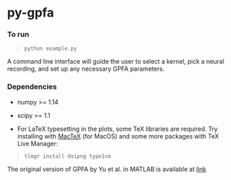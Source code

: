 # py-gpfa

### To run
> ``python example.py``

A command line interface will guide the user to select a kernel, pick a neural recording, and set up any necessary GPFA parameters.

### Dependencies

- numpy >= 1.14

- scipy >= 1.1

- For LaTeX typesetting in the plots, some TeX libraries are required. Try installing with [MacTeX](http://www.tug.org/mactex/morepackages.html) (for MacOS) and some more packages with TeX Live Manager:
> ``tlmgr install dvipng type1cm``

The original version of GPFA by Yu et al. in MATLAB is available at [link](http://users.ece.cmu.edu/~byronyu/software/gpfa0203.tgz)